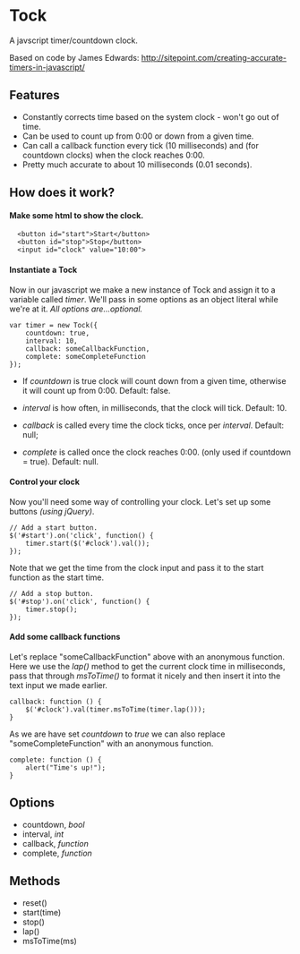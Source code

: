 # Tock #

A javscript timer/countdown clock. 

Based on code by James Edwards:
http://sitepoint.com/creating-accurate-timers-in-javascript/

## Features ##

* Constantly corrects time based on the system clock - won't go out of time.
* Can be used to count up from 0:00 or down from a given time. 
* Can call a callback function every tick (10 milliseconds) and (for countdown clocks) when the clock reaches 0:00.
* Pretty much accurate to about 10 milliseconds (0.01 seconds). 

## How does it work? ##

#### Make some html to show the clock. ####

      <button id="start">Start</button> 
      <button id="stop">Stop</button> 
      <input id="clock" value="10:00">

#### Instantiate a Tock ####

Now in our javascript we make a new instance of Tock and assign it to a variable called *timer*. We'll pass in some options as an object literal while we're at it. *All options are...optional.*

    var timer = new Tock({
        countdown: true,
        interval: 10,
        callback: someCallbackFunction,
        complete: someCompleteFunction
    });

* If *countdown* is true clock will count down from a given time, otherwise it will count up from 0:00. Default: false.

* *interval* is how often, in milliseconds, that the clock will tick. Default: 10.

* *callback* is called every time the clock ticks, once per *interval*. Default: null;

* *complete* is called once the clock reaches 0:00. (only used if countdown = true). Default: null.

#### Control your clock ####

Now you'll need some way of controlling your clock. Let's set up some buttons *(using jQuery)*.

    // Add a start button.
    $('#start').on('click', function() {
	    timer.start($('#clock').val());
	});

Note that we get the time from the clock input and pass it to the start function as the start time.

    // Add a stop button.
    $('#stop').on('click', function() {
	    timer.stop();
	});


#### Add some callback functions ####

Let's replace "someCallbackFunction" above with an anonymous function. Here we use the *lap()* method to get the current clock time in milliseconds, pass that through *msToTime()* to format it nicely and then insert it into the text input we made earlier.

    callback: function () {
        $('#clock').val(timer.msToTime(timer.lap()));
    }

As we are have set *countdown* to *true* we can also replace "someCompleteFunction" with an anonymous function.

    complete: function () {
        alert("Time's up!");
    } 

## Options ##

 * countdown, *bool*
 * interval, *int*
 * callback, *function*
 * complete, *function*

## Methods ##

 * reset()
 * start(time)
 * stop()
 * lap()
 * msToTime(ms)
